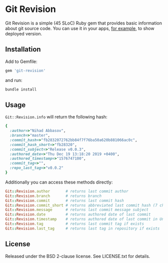 # Git Revision

Git Revision is a simple (45 SLoC) Ruby gem that provides basic information about git source code.
You can use it in your apps, [for example](http://stackoverflow.com/q/8500644/159721), to show deployed version.

## Installation

Add to Gemfile:

```ruby
gem 'git-revision'
```

and run:

```sh
bundle install
```

## Usage

`Git::Revision.info` will return the following hash:

```ruby
{
  :author=>"Nihad Abbasov",
  :branch=>"master",
  :commit_hash=>"fb2832072762bb84f7f76ba50a620b881066ac0c",
  :commit_hash_short=>"fb28320",
  :commit_subject=>"Release v0.0.3",
  :authored_date=>"Thu Dec 19 13:18:20 2019 +0400",
  :authored_timestamp=>"1576747100",
  :commit_tag=>"",
  :repo_last_tag=>"v0.0.2"
}
```

Additionally you can access these methods directly:

```ruby
Git::Revision.author       # returns last commit author
Git::Revision.branch       # returns branch
Git::Revision.commit       # returns last commit hash
Git::Revision.commit_short # returns abbreviated last commit hash (7 characters)
Git::Revision.message      # returns last commit message subject
Git::Revision.date         # returns authored date of last commit
Git::Revision.timestamp    # returns authored date of last commit in Unix time
Git::Revision.tag          # returns last commit tag if exists
Git::Revision.last_tag     # returns last tag in repository if exists
```

## License

Released under the BSD 2-clause license. See LICENSE.txt for details.
